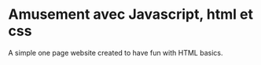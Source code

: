 # Amusement avec Javascript, html et css
A simple one page website created to have fun with HTML basics.

